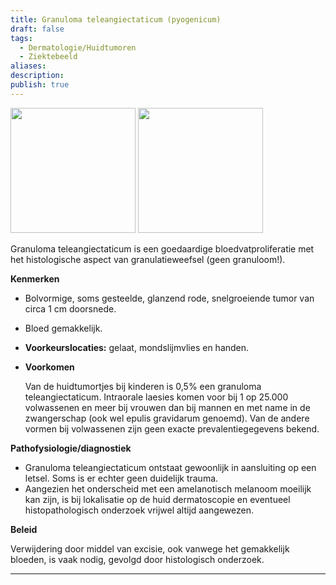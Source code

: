 ```yaml
---
title: Granuloma teleangiectaticum (pyogenicum)
draft: false
tags:
  - Dermatologie/Huidtumoren
  - Ziektebeeld
aliases: 
description: 
publish: true
---
```



<img width="200px" src="https://i.imgur.com/xKy3Rsv.png"></img>
<img width="200px" src="https://i.imgur.com/6Y04Sbb.png"></img>


Granuloma teleangiectaticum is een goedaardige bloedvatproliferatie met het histologische aspect van granulatieweefsel (geen granuloom!).

**Kenmerken**

- Bolvormige, soms gesteelde, glanzend rode, snelgroeiende tumor van circa 1 cm doorsnede.
- Bloed gemakkelijk.
- **Voorkeurslocaties:** gelaat, mondslijmvlies en handen.
- **Voorkomen**
    
    Van de huidtumortjes bij kinderen is 0,5% een granuloma teleangiectaticum. Intraorale laesies komen voor bij 1 op 25.000 volwassenen en meer bij vrouwen dan bij mannen en met name in de zwangerschap (ook wel epulis gravidarum genoemd). Van de andere vormen bij volwassenen zijn geen exacte prevalentiegegevens bekend.
    

**Pathofysiologie/diagnostiek**

- Granuloma teleangiectaticum ontstaat gewoonlijk in aansluiting op een letsel. Soms is er echter geen duidelijk trauma.
- Aangezien het onderscheid met een amelanotisch melanoom moeilijk kan zijn, is bij lokalisatie op de huid dermatoscopie en eventueel histopathologisch onderzoek vrijwel altijd aangewezen.

**Beleid**

Verwijdering door middel van excisie, ook vanwege het gemakkelijk bloeden, is vaak nodig, gevolgd door histologisch onderzoek.

---